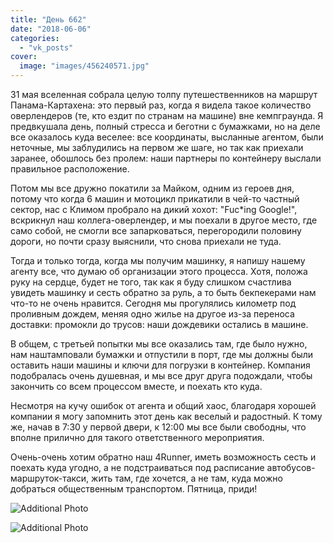 ```yaml
---
title: "День 662"
date: "2018-06-06"
categories: 
  - "vk_posts"
cover:
  image: "images/456240571.jpg"
---
```


31 мая вселенная собрала целую толпу путешественников на маршрут Панама-Картахена: это первый раз, когда я видела такое количество оверлендеров (те, кто ездит по странам на машине) вне кемпграунда. Я предвкушала день, полный стресса и беготни с бумажками, но на деле все оказалось куда веселее: все координаты, высланные агентом, были неточные, мы заблудились на первом же шаге, но так как приехали заранее, обошлось без пролем: наши партнеры по контейнеру выслали правильное расположение.

<!--more-->

Потом мы все дружно покатили за Майком, одним из героев дня, потому что когда 6 машин и мотоцикл прикатили в чей-то частный сектор, нас с Климом пробрало на дикий хохот: "Fuc\*ing Google!", вскрикнул наш коллега-оверлендер, и мы поехали в другое место, где само собой, не смогли все запарковаться, перегородили половину дороги, но почти сразу выяснили, что снова приехали не туда.

Тогда и только тогда, когда мы получим машинку, я напишу нашему агенту все, что думаю об организации этого процесса. Хотя, положа руку на сердце, будет не того, так как я буду слишком счастлива увидеть машинку и сесть обратно за руль, а то быть бекпекерами нам что-то не очень нравится. Сегодня мы прогулялись километр под проливным дождем, меняя одно жилье на другое из-за переноса доставки: промокли до трусов: наши дождевики остались в машине.

В общем, с третьей попытки мы все оказались там, где было нужно, нам наштамповали бумажки и отпустили в порт, где мы должны были оставить наши машины и ключи для погрузки в контейнер. Компания подобралась очень душевная, и мы все друг друга подождали, чтобы закончить со всем процессом вместе, и поехать кто куда.

Несмотря на кучу ошибок от агента и общий хаос, благодаря хорошей компании я могу запомнить этот день как веселый и радостный. К тому же, начав в 7:30 у первой двери, к 12:00 мы все были свободны, что вполне прилично для такого ответственного мероприятия.

Очень-очень хотим обратно наш 4Runner, иметь возможность сесть и поехать куда угодно, а не подстраиваться под расписание автобусов-маршруток-такси, жить там, где хочется, а не там, куда можно добраться общественным транспортом. Пятница, приди!

![Additional Photo](https://vodpop.ru/wp-content/uploads/2023/07/456240569.jpg)

![Additional Photo](https://vodpop.ru/wp-content/uploads/2023/07/456240570.jpg)
